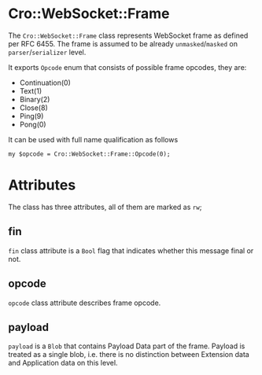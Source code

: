 # Cro::WebSocket::Frame

The `Cro::WebSocket::Frame` class represents WebSocket frame as defined
per RFC 6455. The frame is assumed to be already `unmasked`/`masked`
on `parser`/`serializer` level.

It exports `Opcode` enum that consists of possible frame opcodes, they
are:

 - Continuation(0)
 - Text(1)
 - Binary(2)
 - Close(8)
 - Ping(9)
 - Pong(0)

It can be used with full name qualification as follows

    my $opcode = Cro::WebSocket::Frame::Opcode(0);

# Attributes

The class has three attributes, all of them are marked as `rw`;

## fin

`fin` class attribute is a `Bool` flag that indicates whether this
message final or not.

## opcode

`opcode` class attribute describes frame opcode.

## payload

`payload` is a `Blob` that contains Payload Data part of the frame.
Payload is treated as a single blob, i.e. there is no distinction
between Extension data and Application data on this level.
